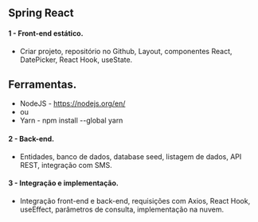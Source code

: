 ## Spring React
#### 1 - Front-end estático.
- Criar projeto, repositório no Github, Layout, componentes React, DatePicker, React Hook, useState.

## Ferramentas.
- NodeJS - https://nodejs.org/en/
- ou
- Yarn - npm install --global yarn



#### 2 - Back-end.
- Entidades, banco de dados, database seed, listagem de dados, API REST, integração com SMS.

#### 3 - Integração e implementação.
- Integração front-end e back-end, requisições com Axios, React Hook, useEffect, parâmetros de consulta, implementação na nuvem.